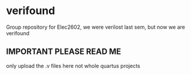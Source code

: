 # verifound
Group repository for Elec2602, we were verilost last sem, but now we are verifound


## IMPORTANT PLEASE READ ME
only upload the .v files here not whole quartus projects
